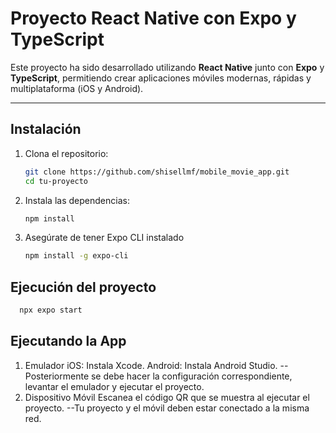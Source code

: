 # Proyecto React Native con Expo y TypeScript

Este proyecto ha sido desarrollado utilizando **React Native** junto con **Expo** y **TypeScript**, permitiendo crear aplicaciones móviles modernas, rápidas y multiplataforma (iOS y Android).

---

## Instalación

1. Clona el repositorio:
   ```bash
   git clone https://github.com/shisellmf/mobile_movie_app.git
   cd tu-proyecto
   ```
2. Instala las dependencias:
   ```bash
   npm install
   ```
3. Asegúrate de tener Expo CLI instalado
    ```bash
   npm install -g expo-cli
   ```

## Ejecución del proyecto
 ```bash
   npx expo start
   ```
   
## Ejecutando la App
1. Emulador
	iOS: Instala Xcode.
	Android: Instala Android Studio.
	--Posteriormente se debe hacer la configuración correspondiente, levantar el emulador y ejecutar el proyecto.
2. Dispositivo Móvil
	Escanea el código QR que se muestra al ejecutar el proyecto.
	--Tu proyecto y el móvil deben estar conectado a la misma red.